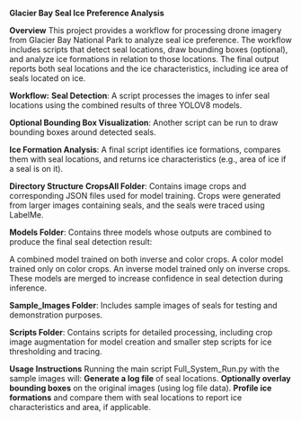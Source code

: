 **Glacier Bay Seal Ice Preference Analysis**

**Overview**
This project provides a workflow for processing drone imagery from Glacier Bay National Park to analyze seal ice preference. The workflow includes scripts that detect seal locations, draw bounding boxes (optional), and analyze ice formations in relation to those locations. The final output reports both seal locations and the ice characteristics, including ice area of seals located on ice.

**Workflow:**
**Seal Detection**: A script processes the images to infer seal locations using the combined results of three YOLOV8 models.

**Optional Bounding Box Visualization**: Another script can be run to draw bounding boxes around detected seals.

**Ice Formation Analysis**: A final script identifies ice formations, compares them with seal locations, and returns ice characteristics (e.g., area of ice if a seal is on it).

**Directory Structure**
**CropsAll Folder**: Contains image crops and corresponding JSON files used for model training. Crops were generated from larger images containing seals, and the seals were traced using LabelMe.

**Models Folder**: Contains three models whose outputs are combined to produce the final seal detection result:

A combined model trained on both inverse and color crops.
A color model trained only on color crops.
An inverse model trained only on inverse crops.
These models are merged to increase confidence in seal detection during inference.

**Sample_Images Folder**: Includes sample images of seals for testing and demonstration purposes.

**Scripts Folder**: Contains scripts for detailed processing, including crop image augmentation for model creation and smaller step scripts for ice thresholding and tracing.

**Usage Instructions**
Running the main script Full_System_Run.py with the sample images will:
**Generate a log file** of seal locations.
**Optionally overlay bounding boxes** on the original images (using log file data).
**Profile ice formations** and compare them with seal locations to report ice characteristics and area, if applicable.
